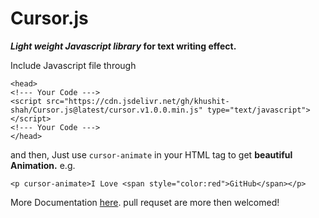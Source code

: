 # Cursor.js
**_Light weight Javascript library_ for text writing effect.**

Include Javascript file through
```
<head>
<!--- Your Code --->
<script src="https://cdn.jsdelivr.net/gh/khushit-shah/Cursor.js@latest/cursor.v1.0.0.min.js" type="text/javascript"></script>
<!--- Your Code --->
</head>
```

 and then, Just use `cursor-animate` in your HTML tag to get **beautiful Animation.**
 e.g.
 ```
 <p cursor-animate>I Love <span style="color:red">GitHub</span></p>
 ```

More Documentation [here](https://khushit-shah.guthub.io/Cursor.js/).
pull requset are more then welcomed!
